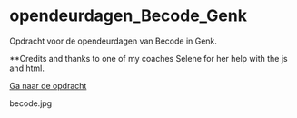 # opendeurdagen_Becode_Genk

Opdracht voor de opendeurdagen van Becode in Genk.

**Credits and thanks to one of my coaches Selene for her help with the js and html.

[Ga naar de opdracht](https://meursmireille.github.io/opendeurdagen_Becode_Genk/) 

becode.jpg
